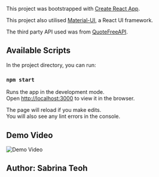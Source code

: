 This project was bootstrapped with [Create React App](https://github.com/facebook/create-react-app).

This project also utilised [Material-UI](https://material-ui.com/), a React UI framework.

The third party API used was from [QuoteFreeAPI](https://type.fit/api/quotes).

## Available Scripts

In the project directory, you can run:

### `npm start`

Runs the app in the development mode.<br />
Open [http://localhost:3000](http://localhost:3000) to view it in the browser.

The page will reload if you make edits.<br />
You will also see any lint errors in the console.

## Demo Video

![Demo Video](websiteDemo.gif)

## Author: Sabrina Teoh
